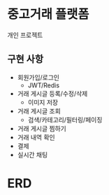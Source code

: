# 중고거래 플랫폼
개인 프로젝트

## 구현 사항
- 회원가입/로그인
  - JWT/Redis
- 거래 게시글 등록/수정/삭제
  - 이미지 저장
- 거래 게시글 조회
  - 검색/카테고리/필터링/페이징
- 거래 게시글 찜하기
- 거래 내역 확인
- 결제
- 실시간 채팅
# ERD
